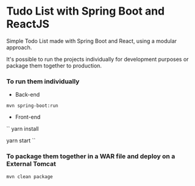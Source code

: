 # Tudo List with Spring Boot and ReactJS
Simple Todo List made with Spring Boot and React, using a modular approach.

It's possible to run the projects individually for development purposes or package them together to production.

### To run them individually

- Back-end

``
mvn spring-boot:run
``

- Front-end

``
yarn install

yarn start
``

### To package them together in a WAR file and deploy on a External Tomcat

``
mvn clean package
``
